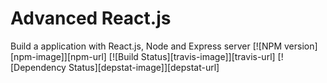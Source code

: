 # Advanced React.js
Build a application with React.js, Node and Express server
[![NPM version][npm-image]][npm-url] [![Build Status][travis-image]][travis-url] [![Dependency Status][depstat-image]][depstat-url]
